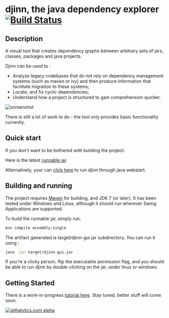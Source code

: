 djinn, the java dependency explorer [![Build Status](https://travis-ci.org/fabienbk/djinn.png?branch=master)](https://travis-ci.org/fabienbk/djinn)
===================================

Description
-----------

A visual tool that creates dependency graphs between arbitrary sets of jars, classes, packages and java projects.

Djinn can be used to :
* Analyze legacy codebases that do not rely on dependency management systems (such as maven or 
ivy) and then produce information that facilitate migration to these systems;
* Locate, and fix cyclic dependencies;
* Understand how a project is structured to gain comprehension quicker.

![screenshot](http://fabienbk.github.io/djinn/images/screens/djinn0.2.0.png)

There is still a lot of work to do - the tool only provides basic functionality currently.

Quick start
-----------

If you don't want to be bothered with building the project:

Here is the latest [runnable jar](http://fabienbk.github.io/djinn/release/djinn-gui.jar).

Alternatively, your can [click here](http://fabienbk.github.io/djinn/jnlp/djinn.jnlp) to run djinn through java webstart.


Building and running
--------------------

The project requires [Maven](http://maven.apache.org/download.cgi) for building, and JDK 7 (or later).
It has been tested under Windows and Linux, although it should run wherever Swing Applications are supported.

To build the runnable jar, simply run:

```bash
mvn compile assembly:single
```

The artifact generated is target/djinn-gui.jar subdirectory. You can run it using :

```bash
java -jar target/djinn-gui.jar
```

If you're a clicky person, flip the executable permission flag, and you should be able to run djinn by double-clicking on the jar, under linux or windows.

Getting Started
---------------

There is a work-in-progress [tutorial here](http://blog.scramcode.com/post/9/explore-java-dependencies-with-djinn/). Stay tuned, better stuff will come soon.

[![githalytics.com alpha](https://cruel-carlota.pagodabox.com/98873eef74ddc5882786fa4036fd5beb "githalytics.com")](http://githalytics.com/fabienbk/djinn)
